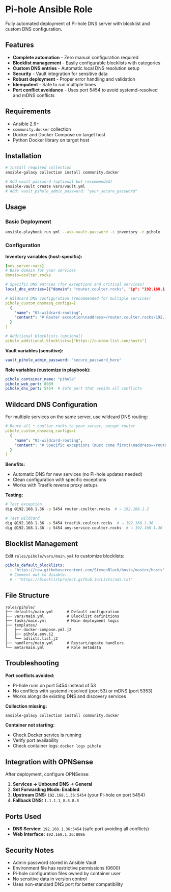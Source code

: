 # Pi-hole Ansible Role

Fully automated deployment of Pi-hole DNS server with blocklist and custom DNS configuration.

## Features

- **Complete automation** - Zero manual configuration required
- **Blocklist management** - Easily configurable blocklists with categories
- **Custom DNS entries** - Automatic local DNS resolution setup
- **Security** - Vault integration for sensitive data
- **Robust deployment** - Proper error handling and validation
- **Idempotent** - Safe to run multiple times
- **Port conflict avoidance** - Uses port 5454 to avoid systemd-resolved and mDNS conflicts

## Requirements

- Ansible 2.9+
- `community.docker` collection
- Docker and Docker Compose on target host
- Python Docker library on target host

## Installation

```bash
# Install required collection
ansible-galaxy collection install community.docker

# Add vault password (optional but recommended)
ansible-vault create vars/vault.yml
# Add: vault_pihole_admin_password: "your_secure_password"
```

## Usage

### Basic Deployment

```bash
ansible-playbook run.yml --ask-vault-password -i inventory -t pihole
```

### Configuration

**Inventory variables (host-specific):**
```yaml
[omv_server:vars]
# Base domain for your services
domain=coulter.rocks

# Specific DNS entries (for exceptions and critical services)
local_dns_entries=[{"domain": "router.coulter.rocks", "ip": "192.168.1.2"}]

# Wildcard DNS configuration (recommended for multiple services)
pihole_custom_dnsmasq_configs=[
  {
    "name": "03-wildcard-routing",
    "content": "# Router exception\naddress=/router.coulter.rocks/192.168.1.2\n\n# Wildcard for all services\naddress=/.coulter.rocks/192.168.1.36"
  }
]

# Additional blocklists (optional)
pihole_additional_blocklists=["https://custom-list.com/hosts"]
```

**Vault variables (sensitive):**
```yaml
vault_pihole_admin_password: "secure_password_here"
```

**Role variables (customize in playbook):**
```yaml
pihole_container_name: "pihole"
pihole_web_port: 8089
pihole_dns_port: 5454  # Safe port that avoids all conflicts
```

## Wildcard DNS Configuration

For multiple services on the same server, use wildcard DNS routing:

```yaml
# Route all *.coulter.rocks to your server, except router
pihole_custom_dnsmasq_configs=[
  {
    "name": "03-wildcard-routing",
    "content": "# Specific exceptions (must come first)\naddress=/router.coulter.rocks/192.168.1.2\n\n# Wildcard catch-all\naddress=/.coulter.rocks/192.168.1.36"
  }
]
```

**Benefits:**
- Automatic DNS for new services (no Pi-hole updates needed)
- Clean configuration with specific exceptions
- Works with Traefik reverse proxy setups

**Testing:**
```bash
# Test exception
dig @192.168.1.36 -p 5454 router.coulter.rocks  # → 192.168.1.2

# Test wildcard
dig @192.168.1.36 -p 5454 traefik.coulter.rocks  # → 192.168.1.36
dig @192.168.1.36 -p 5454 any-service.coulter.rocks  # → 192.168.1.36
```

## Blocklist Management

Edit `roles/pihole/vars/main.yml` to customize blocklists:

```yaml
pihole_default_blocklists:
  - "https://raw.githubusercontent.com/StevenBlack/hosts/master/hosts"
  # Comment out to disable:
  # - "https://blocklistproject.github.io/Lists/ads.txt"
```

## File Structure

```
roles/pihole/
├── defaults/main.yml      # Default configuration
├── vars/main.yml          # Blocklist definitions
├── tasks/main.yml         # Main deployment logic
├── templates/
│   ├── docker-compose.yml.j2
│   ├── pihole.env.j2
│   └── adlists.list.j2
├── handlers/main.yml      # Restart/update handlers
└── meta/main.yml          # Role metadata
```

## Troubleshooting

**Port conflicts avoided:**
- Pi-hole runs on port 5454 instead of 53
- No conflicts with systemd-resolved (port 53) or mDNS (port 5353)
- Works alongside existing DNS and discovery services

**Collection missing:**
```bash
ansible-galaxy collection install community.docker
```

**Container not starting:**
- Check Docker service is running
- Verify port availability
- Check container logs: `docker logs pihole`

## Integration with OPNSense

After deployment, configure OPNSense:

1. **Services → Unbound DNS → General**
2. **Set Forwarding Mode: Enabled**
3. **Upstream DNS:** `192.168.1.36:5454` (your Pi-hole on port 5454)
4. **Fallback DNS:** `1.1.1.1`, `8.8.8.8`

## Ports Used

- **DNS Service:** `192.168.1.36:5454` (safe port avoiding all conflicts)
- **Web Interface:** `192.168.1.36:8086`

## Security Notes

- Admin password stored in Ansible Vault
- Environment file has restrictive permissions (0600)
- Pi-hole configuration files owned by container user
- No sensitive data in version control
- Uses non-standard DNS port for better compatibility
